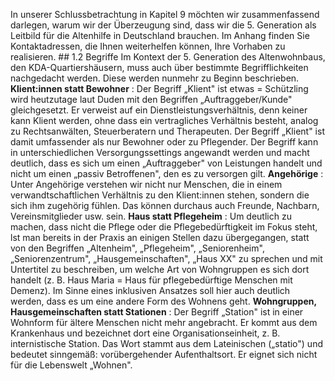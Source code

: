 In unserer Schlussbetrachtung in Kapitel 9 möchten wir zusammenfassend darlegen, warum wir der Überzeugung sind, dass wir die 5. Generation als Leitbild für die Altenhilfe in Deutschland brauchen.  Im Anhang finden Sie Kontaktadressen, die Ihnen weiterhelfen können, Ihre Vorhaben zu realisieren.  ## 1.2 Begriffe  Im Kontext der 5. Generation des Altenwohnbaus, den KDA-Quartiershäusern, muss auch über bestimmte Begrifflichkeiten nachgedacht werden. Diese werden nunmehr zu Beginn beschrieben.  **Klient:innen statt Bewohner** : Der Begriff „Klient" ist etwas = Schützling wird heutzutage laut Duden mit den Begriffen „Auftraggeber/Kunde" gleichgesetzt. Er verweist auf ein Dienstleistungsverhältnis, denn keiner kann Klient werden, ohne dass ein vertragliches Verhältnis besteht, analog zu Rechtsanwälten, Steuerberatern und Therapeuten. Der Begriff „Klient" ist damit umfassender als nur Bewohner oder zu Pflegender. Der Begriff kann in unterschiedlichen Versorgungssettings angewandt werden und macht deutlich, dass es sich um einen „Auftraggeber" von Leistungen handelt und nicht um einen „passiv Betroffenen", den es zu versorgen gilt.  **Angehörige** : Unter Angehörige verstehen wir nicht nur Menschen, die in einem verwandtschaftlichen Verhältnis zu den Klient:innen stehen, sondern die sich ihm zugehörig fühlen. Das können durchaus auch Freunde, Nachbarn, Vereinsmitglieder usw. sein.  **Haus statt Pflegeheim** : Um deutlich zu machen, dass nicht die Pflege oder die Pflegebedürftigkeit im Fokus steht, lst man bereits in der Praxis an einigen Stellen dazu übergegangen, statt von den Begriffen „Altenheim", „Pflegeheim", „Seniorenheim", „Seniorenzentrum", „Hausgemeinschaften", „Haus XX" zu sprechen und mit Untertitel zu beschreiben, um welche Art von Wohngruppen es sich dort handelt (z. B. Haus Maria = Haus für pflegebedürftige Menschen mit Demenz). Im Sinne eines inklusiven Ansatzes soll hier auch deutlich werden, dass es um eine andere Form des Wohnens geht.  **Wohngruppen, Hausgemeinschaften statt Stationen** : Der Begriff „Station" ist in einer Wohnform für ältere Menschen nicht mehr angebracht. Er kommt aus dem Krankenhaus und bezeichnet dort eine Organisationseinheit, z. B. internistische Station. Das Wort stammt aus dem Lateinischen („statio") und bedeutet sinngemäß: vorübergehender Aufenthaltsort. Er eignet sich nicht für die Lebenswelt „Wohnen".  <!-- Page number: 8 -->

